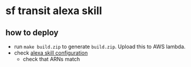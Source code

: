 sf transit alexa skill
======================
how to deploy
-------------
- run `make build.zip` to generate `build.zip`. Upload this to AWS lambda.
- check [alexa skill configuration](https://developer.amazon.com/edw/)
  - check that ARNs match
